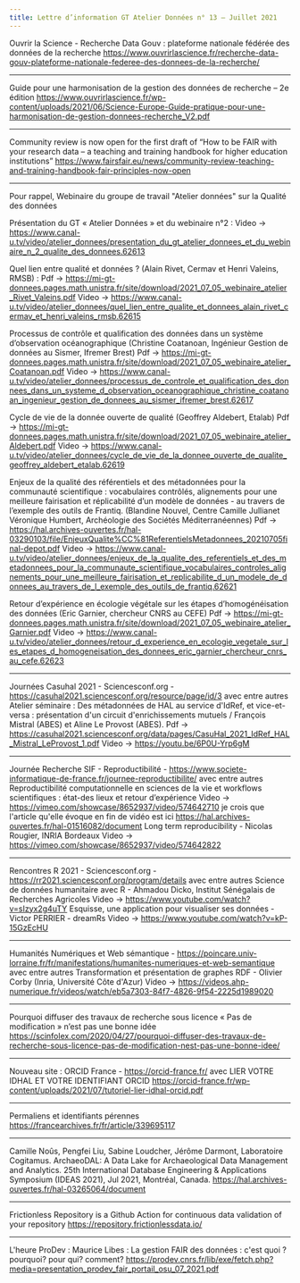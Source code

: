 ```yaml
---
title: Lettre d’information GT Atelier Données n° 13 – Juillet 2021
---
```



Ouvrir la Science - Recherche Data Gouv : plateforme nationale fédérée des données de la recherche
https://www.ouvrirlascience.fr/recherche-data-gouv-plateforme-nationale-federee-des-donnees-de-la-recherche/

--------------------

Guide pour une harmonisation de la gestion des données de recherche – 2e édition
https://www.ouvrirlascience.fr/wp-content/uploads/2021/06/Science-Europe-Guide-pratique-pour-une-harmonisation-de-gestion-donnees-recherche_V2.pdf

--------------------

Community review is now open for the first draft of “How to be FAIR with your research data – a teaching and training handbook for higher education institutions”
https://www.fairsfair.eu/news/community-review-teaching-and-training-handbook-fair-principles-now-open

--------------------

Pour rappel, Webinaire du groupe de travail "Atelier données" sur la Qualité des données

Présentation du GT « Atelier Données » et du webinaire n°2 :
    Video -> https://www.canal-u.tv/video/atelier_donnees/presentation_du_gt_atelier_donnees_et_du_webinaire_n_2_qualite_des_donnees.62613

Quel lien entre qualité et données ? (Alain Rivet, Cermav et Henri Valeins, RMSB) :
    Pdf -> https://mi-gt-donnees.pages.math.unistra.fr/site/download/2021_07_05_webinaire_atelier_Rivet_Valeins.pdf
    Video -> https://www.canal-u.tv/video/atelier_donnees/quel_lien_entre_qualite_et_donnees_alain_rivet_cermav_et_henri_valeins_rmsb.62615

Processus de contrôle et qualification des données dans un système d’observation océanographique (Christine Coatanoan, Ingénieur Gestion de données au Sismer, Ifremer Brest)
    Pdf -> https://mi-gt-donnees.pages.math.unistra.fr/site/download/2021_07_05_webinaire_atelier_Coatanoan.pdf
    Video -> https://www.canal-u.tv/video/atelier_donnees/processus_de_controle_et_qualification_des_donnees_dans_un_systeme_d_observation_oceanographique_christine_coatanoan_ingenieur_gestion_de_donnees_au_sismer_ifremer_brest.62617

Cycle de vie de la donnée ouverte de qualité (Geoffrey Aldebert, Etalab)
    Pdf -> https://mi-gt-donnees.pages.math.unistra.fr/site/download/2021_07_05_webinaire_atelier_Aldebert.pdf
    Video -> https://www.canal-u.tv/video/atelier_donnees/cycle_de_vie_de_la_donnee_ouverte_de_qualite_geoffrey_aldebert_etalab.62619

Enjeux de la qualité des référentiels et des métadonnées pour la communauté scientifique : vocabulaires contrôlés, alignements pour une meilleure fairisation et réplicabilité d’un modèle de données - au travers de l’exemple des outils de Frantiq. (Blandine Nouvel, Centre Camille Jullianet Véronique Humbert, Archéologie des Sociétés Méditerranéennes)
    Pdf -> https://hal.archives-ouvertes.fr/hal-03290103/file/EnjeuxQualite%CC%81ReferentielsMetadonnees_20210705final-depot.pdf
    Video -> https://www.canal-u.tv/video/atelier_donnees/enjeux_de_la_qualite_des_referentiels_et_des_metadonnees_pour_la_communaute_scientifique_vocabulaires_controles_alignements_pour_une_meilleure_fairisation_et_replicabilite_d_un_modele_de_donnees_au_travers_de_l_exemple_des_outils_de_frantiq.62621

Retour d’expérience en écologie végétale sur les étapes d’homogénéisation des données (Eric Garnier, chercheur CNRS au CEFE)
    Pdf -> https://mi-gt-donnees.pages.math.unistra.fr/site/download/2021_07_05_webinaire_atelier_Garnier.pdf
    Video -> https://www.canal-u.tv/video/atelier_donnees/retour_d_experience_en_ecologie_vegetale_sur_les_etapes_d_homogeneisation_des_donnees_eric_garnier_chercheur_cnrs_au_cefe.62623

--------------------

Journées Casuhal 2021 - Sciencesconf.org - https://casuhal2021.sciencesconf.org/resource/page/id/3
avec entre autres
Atelier séminaire : Des métadonnées de HAL au service d'IdRef, et vice-et-versa : présentation d'un circuit d'enrichissements mutuels / François Mistral (ABES) et Aline Le Provost (ABES).
    Pdf -> https://casuhal2021.sciencesconf.org/data/pages/CasuHal_2021_IdRef_HAL_Mistral_LeProvost_1.pdf
    Video -> https://youtu.be/6P0U-Yrp6gM

--------------------

Journée Recherche SIF - Reproductibilité - https://www.societe-informatique-de-france.fr/journee-reproductibilite/
avec entre autres
Reproductibilité computationnelle en sciences de la vie et workflows scientifiques : état-des lieux et retour d’expérience
    Video -> https://vimeo.com/showcase/8652937/video/574642710
    je crois que l'article qu'elle évoque en fin de vidéo est ici https://hal.archives-ouvertes.fr/hal-01516082/document
Long term reproducibility - Nicolas Rougier, INRIA Bordeaux
    Video -> https://vimeo.com/showcase/8652937/video/574642822

--------------------

Rencontres R 2021 - Sciencesconf.org - https://rr2021.sciencesconf.org/program/details
avec entre autres
Science de données humanitaire avec R - Ahmadou Dicko, Institut Sénégalais de Recherches Agricoles
    Video -> https://www.youtube.com/watch?v=sIzyx2g4uTY
Esquisse, une application pour visualiser ses données - Victor PERRIER - dreamRs
    Video -> https://www.youtube.com/watch?v=kP-15GzEcHU

--------------------

Humanités Numériques et Web sémantique - https://poincare.univ-lorraine.fr/fr/manifestations/humanites-numeriques-et-web-semantique
avec entre autres
Transformation et présentation de graphes RDF - Olivier Corby (Inria, Université Côte d'Azur)
    Video -> https://videos.ahp-numerique.fr/videos/watch/eb5a7303-84f7-4826-9f54-2225d1989020

--------------------

Pourquoi diffuser des travaux de recherche sous licence « Pas de modification » n’est pas une bonne idée
https://scinfolex.com/2020/04/27/pourquoi-diffuser-des-travaux-de-recherche-sous-licence-pas-de-modification-nest-pas-une-bonne-idee/

--------------------

Nouveau site : ORCID France - https://orcid-france.fr/
avec LIER VOTRE IDHAL ET VOTRE IDENTIFIANT ORCID https://orcid-france.fr/wp-content/uploads/2021/07/tutoriel-lier-idhal-orcid.pdf

--------------------

Permaliens et identifiants pérennes
https://francearchives.fr/fr/article/339695117

--------------------

Camille Noûs, Pengfei Liu, Sabine Loudcher, Jérôme Darmont, Laboratoire Cogitamus. ArchaeoDAL: A Data Lake for Archaeological Data Management and Analytics. 25th International Database Engineering & Applications Symposium (IDEAS 2021), Jul 2021, Montréal, Canada.
https://hal.archives-ouvertes.fr/hal-03265064/document

--------------------

Frictionless Repository is a Github Action for continuous data validation of your repository
https://repository.frictionlessdata.io/

--------------------

L'heure ProDev : Maurice Libes : La gestion FAIR des données : c'est quoi ? pourquoi? pour qui? comment?
https://prodev.cnrs.fr/lib/exe/fetch.php?media=presentation_prodev_fair_portail_osu_07_2021.pdf


